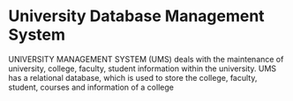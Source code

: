 # University Database Management System 


UNIVERSITY MANAGEMENT SYSTEM (UMS) deals with the maintenance of university, college,
faculty, student information within the university. UMS has a relational database, which is used
to store the college, faculty, student, courses and information of a college
